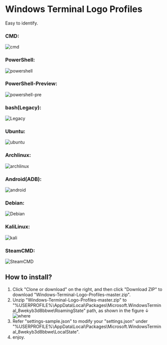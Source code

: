 # Windows Terminal Logo Profiles
Easy to identify.

### CMD:
![cmd](https://user-images.githubusercontent.com/8389962/80925663-46d9b280-8dc4-11ea-8094-97ca1d47c9b9.png)

### PowerShell:
![powershell](https://user-images.githubusercontent.com/8389962/80925694-8a342100-8dc4-11ea-9570-33155dd03399.png)

### PowerShell-Preview:
![powershell-pre](https://user-images.githubusercontent.com/8389962/80925702-94eeb600-8dc4-11ea-9e62-fb394f4b1426.png)

### bash(Legacy):
![Legacy](https://user-images.githubusercontent.com/8389962/80925719-b8b1fc00-8dc4-11ea-957a-c15f9974b6c3.png)

### Ubuntu:
![ubuntu](https://user-images.githubusercontent.com/8389962/80925730-ccf5f900-8dc4-11ea-85ea-1aaa8fd15cec.png)


### Archlinux:
![archlinux](https://user-images.githubusercontent.com/8389962/80925743-e1d28c80-8dc4-11ea-83a2-e11aa995fc0b.png)


### Android(ADB):
![android](https://user-images.githubusercontent.com/8389962/80925750-f3b42f80-8dc4-11ea-81dc-632ad6a36b76.png)


### Debian:
![Debian](https://user-images.githubusercontent.com/8389962/80925768-13e3ee80-8dc5-11ea-834e-7669c150fa21.png)


### KaliLinux:
![kali](https://user-images.githubusercontent.com/8389962/80925775-1e9e8380-8dc5-11ea-8993-4a0daf54b286.png)


### SteamCMD:
![SteamCMD](https://user-images.githubusercontent.com/8389962/80925812-69200000-8dc5-11ea-853c-2ed7736aad5a.png)

## How to install?
1. Click "Clone or download" on the right, and then click "Download ZIP" to download "Windows-Terminal-Logo-Profiles-master.zip".
2. Unzip "Windows-Terminal-Logo-Profiles-master.zip" to "%USERPROFILE%\AppData\Local\Packages\Microsoft.WindowsTerminal_8wekyb3d8bbwe\RoamingState" path, as shown in the figure ↓
![where](https://user-images.githubusercontent.com/8389962/80925935-5c4fdc00-8dc6-11ea-91d0-01195e75c341.png)
3. Refer "settings-sample.json" to modify your "settings.json" under "%USERPROFILE%\AppData\Local\Packages\Microsoft.WindowsTerminal_8wekyb3d8bbwe\LocalState".
4. enjoy.
